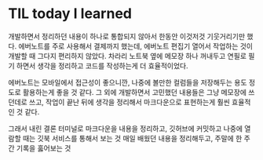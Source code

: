 # TIL today I learned

개발하면서 정리하던 내용이 하나로 통합되지 않아서 한동안 이것저것 기웃거리기만 했다. 
에버노트를 주로 사용해서 결제까지 했는데, 에버노트 편집기 열어서 작업하는 것이 개발할 때 그다지 편리하지 않았다. 
차라리 노트북 옆에 메모장 하나 꺼내두고 연필로 필기 하면서 생각을 정리하고 코드를 작성하는게 더 효율적이었다.

에버노트는 모바일에서 접근성이 좋으니깐, 나중에 볼만한 컬럼들을 저장해두는 용도 정도로 활용하는게 좋을 것 같다. 
그 외에 개발하면서 고민했던 내용들은 그냥 메모장에 쓰던데로 쓰고, 작업이 끝난 뒤에 생각을 정리해서 마크다운으로 표현하는게 훨씬 효율적인 것 같다.

그래서 내린 결론
터미널로 마크다운을 내용을 정리하고, 깃허브에 커밋하고 나중에 열람할 때는 깃북 서비스를 통해서 보는 것
매일 배웠던 내용을 정리해두고, 주말에 한 주간 기록을 훓어보는 것